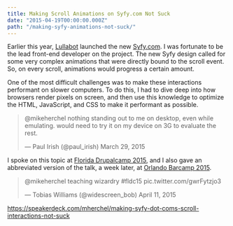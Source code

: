 ```yaml
---
title: Making Scroll Animations on Syfy.com Not Suck
date: "2015-04-19T00:00:00.000Z"
path: "/making-syfy-animations-not-suck/"
---
```


Earlier this year, [Lullabot](https://www.lullabot.com/) launched the new [Syfy.com](http://www.syfy.com/). I was fortunate to be the lead front-end developer on the project. The new Syfy design called for some very complex animations that were directly bound to the scroll event. So, on every scroll, animations would progress a certain amount.

One of the most difficult challenges was to make these interactions performant on slower computers. To do this, I had to dive deep into how browsers render pixels on screen, and then use this knowledge to optimize the HTML, JavaScript, and CSS to make it performant as possible.

> @mikeherchel nothing standing out to me on desktop, even while emulating. would need to try it on my device on 3G to evaluate the rest.
> 
> — Paul Irish (@paul_irish) March 29, 2015

I spoke on this topic at [Florida Drupalcamp 2015](http://2015.fldrupal.camp/), and I also gave an abbreviated version of the talk, a week later, at [Orlando Barcamp 2015](http://barcamporlando.org/).

> @mikeherchel teaching wizardry #fldc15 pic.twitter.com/gwrFytzjo3
> 
> — Tobias Williams (@widescreen_bob) April 11, 2015

https://speakerdeck.com/mherchel/making-syfy-dot-coms-scroll-interactions-not-suck